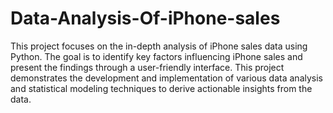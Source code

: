# Data-Analysis-Of-iPhone-sales
This project focuses on the in-depth analysis of iPhone sales data using Python. The goal is to identify key factors influencing iPhone sales and present the findings through a user-friendly interface. This project demonstrates the development and implementation of various data analysis and statistical modeling techniques to derive actionable insights from the data.
